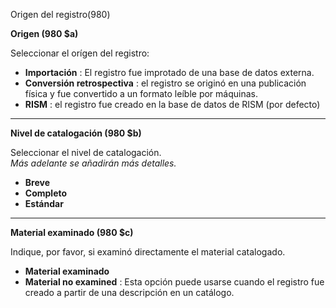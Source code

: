 Origen del registro(980)

**Origen (980 $a)**

Seleccionar el orígen del registro:

- **Importación** : El registro fue improtado de una base de datos externa.
- **Conversión retrospectiva** : el registro se originó en una publicación física y fue convertido a un formato leíble por máquinas.
- **RISM** : el registro fue creado en la base de datos de RISM (por defecto)

** **

**Nivel de catalogación (980 $b)**

Seleccionar el nivel de catalogación.   
_Más adelante se añadirán más detalles._

- **Breve**
- **Completo**
- **Estándar**

** **

**Material examinado (980 $c)**

Indique, por favor, si examinó directamente el material catalogado.

- **Material examinado**
- **Material no examined** : Esta opción puede usarse cuando el registro fue creado a partir de una descripción en un catálogo.